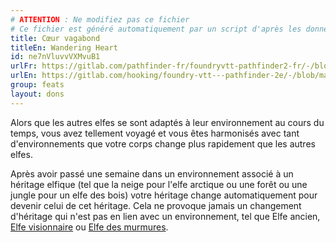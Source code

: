 ```yaml
---
# ATTENTION : Ne modifiez pas ce fichier
# Ce fichier est généré automatiquement par un script d'après les données du module Foundry VTT officiel et de sa traduction
title: Cœur vagabond
titleEn: Wandering Heart
id: ne7nVluvvVXMvuB1
urlFr: https://gitlab.com/pathfinder-fr/foundryvtt-pathfinder2-fr/-/blob/master/data/feats/ne7nVluvvVXMvuB1.htm
urlEn: https://gitlab.com/hooking/foundry-vtt---pathfinder-2e/-/blob/master/packs/data/feats.db/wandering-heart.json
group: feats
layout: dons
---
```

Alors que les autres elfes se sont adaptés à leur environnement au cours du temps, vous avez tellement voyagé et vous êtes harmonisés avec tant d'environnements que votre corps change plus rapidement que les autres elfes.

Après avoir passé une semaine dans un environnement associé à un héritage elfique (tel que la neige pour l'elfe arctique ou une forêt ou une jungle pour un elfe des bois) votre héritage change automatiquement pour devenir celui de cet héritage. Cela ne provoque jamais un changement d'héritage qui n'est pas en lien avec un environnement, tel que Elfe ancien, [Elfe visionnaire](../ancestry-features/elfe-visionnaire.md) ou [Elfe des murmures](../ancestry-features/elfe-des-murmures.md).


